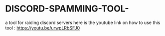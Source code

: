 # DISCORD-SPAMMING-TOOL-
a tool for raiding discord servers
here is the youtube link on how to use this tool : https://youtu.be/urwpLRbSFJ0
